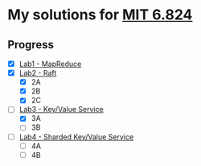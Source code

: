 # My solutions for [MIT 6.824](https://pdos.csail.mit.edu/6.824/index.html)

## Progress
- [x] [Lab1 - MapReduce](https://pdos.csail.mit.edu/6.824/labs/lab-1.html)
- [x] [Lab2 - Raft](https://pdos.csail.mit.edu/6.824/labs/lab-raft.html)
  - [x] 2A
  - [x] 2B
  - [x] 2C
- [ ] [Lab3 - Key/Value Service](https://pdos.csail.mit.edu/6.824/labs/lab-kvraft.html)
  - [x] 3A
  - [ ] 3B
- [ ] [Lab4 - Sharded Key/Value Service](https://pdos.csail.mit.edu/6.824/labs/lab-shard.html)
  - [ ] 4A
  - [ ] 4B
